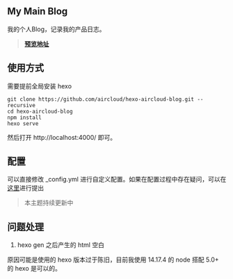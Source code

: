 ## My Main Blog

我的个人Blog，记录我的产品日志。

> [**预览地址**](https://doublepoint.github.io/mainblog/)

## 使用方式

需要提前全局安装 hexo

```
git clone https://github.com/aircloud/hexo-aircloud-blog.git --recursive
cd hexo-aircloud-blog
npm install
hexo serve
```

然后打开 http://localhost:4000/ 即可。

## 配置

可以直接修改 _config.yml 进行自定义配置。如果在配置过程中存在疑问，可以在[这里](https://github.com/aircloud/hexo-aircloud-blog/issues)进行提出

> 本主题持续更新中

## 问题处理

1. hexo gen 之后产生的 html 空白

原因可能是使用的 hexo 版本过于陈旧，目前我使用 14.17.4 的 node 搭配 5.0+ 的 hexo 是可以的。
